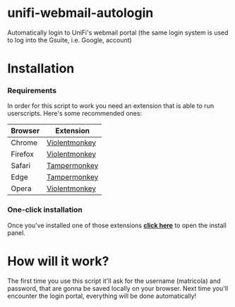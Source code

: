 # unifi-webmail-autologin
Automatically login to UniFi's webmail portal (the same login system is used to log into the Gsuite, i.e. Google, account)

# Installation

### Requirements

In order for this script to work you need an extension that is able to run userscripts. Here's some recommended ones:

| Browser  | Extension |
|----------|-----------|
| Chrome   | [Violentmonkey](https://chrome.google.com/webstore/detail/violent-monkey/jinjaccalgkegednnccohejagnlnfdag) |
| Firefox  | [Violentmonkey](https://addons.mozilla.org/firefox/addon/violentmonkey/) |
| Safari   | [Tampermonkey](http://tampermonkey.net/?browser=safari)  |
| Edge     | [Tampermonkey](https://www.microsoft.com/store/p/tampermonkey/9nblggh5162s)  |
| Opera    | [Violentmonkey](https://violentmonkey.github.io/get-it/) |

### One-click installation

Once you've installed one of those extensions **[click here](https://github.com/regi18/unifi-webmail-autologin/raw/master/unifi-webmail-autologin.user.js)** to open the install panel.

# How will it work?

The first time you use this script it'll ask for the username (matricola) and password, that are gonna be saved locally on your browser. Next time you'll encounter the login portal, everything will be done automatically!
